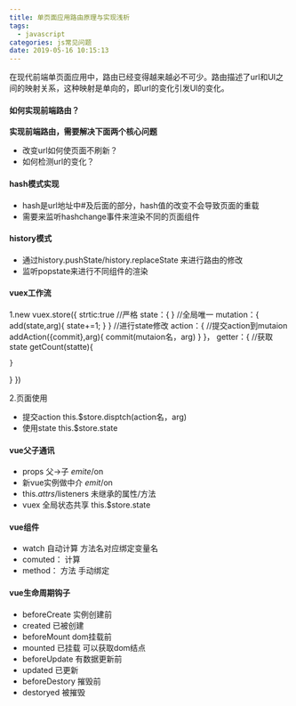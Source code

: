 ```yaml
---
title: 单页面应用路由原理与实现浅析
tags:
  - javascript
categories: js常见问题
date: 2019-05-16 10:15:13
---
```



在现代前端单页面应用中，路由已经变得越来越必不可少。路由描述了url和UI之间的映射关系，这种映射是单向的，即url的变化引发UI的变化。

#### 如何实现前端路由？ 

  **实现前端路由，需要解决下面两个核心问题**

  - 改变url如何使页面不刷新？
  - 如何检测url的变化？

#### hash模式实现
  - hash是url地址中#及后面的部分，hash值的改变不会导致页面的重载
  - 需要来监听hashchange事件来渲染不同的页面组件

#### history模式
  - 通过history.pushState/history.replaceState 来进行路由的修改
  - 监听popstate来进行不同组件的渲染

#### vuex工作流

1.new vuex.store({
  strtic:true //严格
  state：{ }  //全局唯一
  mutation：{
    add(state,arg){
      state+=1;
    }
  }  //进行state修改
  action：{ //提交action到mutaion
    addAction({commit},arg){
      commit(mutaion名，arg)
    }
  }，
  getter：{ //获取state
    getCount(statte){
      
    }
  }
})

2.页面使用

 - 提交action  this.$store.disptch(action名，arg)
 - 使用state   this.$store.state


#### vue父子通讯

 - props  父->子  $emite/$on
 - 新vue实例做中介  $emit/$on
 - this.$attrs/$listeners   未继承的属性/方法
 - vuex 全局状态共享 this.$store.state


 #### vue组件

  - watch  自动计算  方法名对应绑定变量名
  - comuted：  计算
  - method： 方法   手动绑定

#### vue生命周期钩子

  - beforeCreate  实例创建前
  - created   已被创建
  - beforeMount   dom挂载前
  - mounted 已挂载  可以获取dom结点
  - beforeUpdate  有数据更新前
  - updated  已更新
  - beforeDestory  摧毁前
  - destoryed  被摧毁

